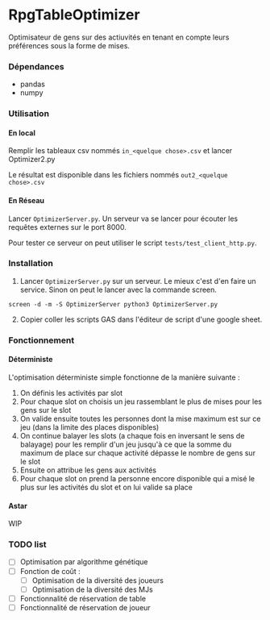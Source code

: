 # RpgTableOptimizer

Optimisateur de gens sur des actiuvités en tenant en compte leurs préférences sous la forme de mises.

### Dépendances

- pandas
- numpy

### Utilisation

#### En local

Remplir les tableaux csv nommés `in_<quelque chose>.csv` et lancer Optimizer2.py

Le résultat est disponible dans les fichiers nommés `out2_<quelque chose>.csv`

#### En Réseau

Lancer `OptimizerServer.py`. Un serveur va se lancer pour écouter les requêtes externes sur le port 8000.

Pour tester ce serveur on peut utiliser le script `tests/test_client_http.py`. 

### Installation

1. Lancer `OptimizerServer.py` sur un serveur. Le mieux c'est d'en faire un service. Sinon on peut le lancer avec la commande screen.
```
screen -d -m -S OptimizerServer python3 OptimizerServer.py
```
2. Copier coller les scripts GAS dans l'éditeur de script d'une google sheet.

### Fonctionnement

#### Déterministe

L'optimisation déterministe simple fonctionne de la manière suivante : 
1. On définis les activités par slot
  1. Pour chaque slot on choisis un jeu rassemblant le plus de mises pour les gens sur le slot
  2. On valide ensuite toutes les personnes dont la mise maximum est sur ce jeu (dans la limite des places disponibles)
  3. On continue balayer les slots (a chaque fois en inversant le sens de balayage) pour les remplir d'un jeu jusqu'à ce que la somme du maximum de place sur chaque activité dépasse le nombre de gens sur le slot
2. Ensuite on attribue les gens aux activités
  1. Pour chaque slot on prend la personne encore disponible qui a misé le plus sur les activités du slot et on lui valide sa place

#### Astar

WIP

### TODO list

- [ ] Optimisation par algorithme génétique
- [ ] Fonction de coût : 
  - [ ] Optimisation de la diversité des joueurs
  - [ ] Optimisation de la diversité des MJs
- [ ] Fonctionnalité de réservation de table
- [ ] Fonctionnalité de réservation de joueur
